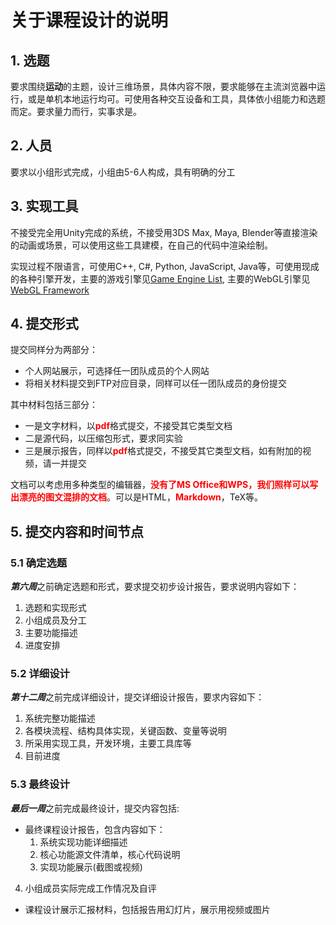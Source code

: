 # 关于课程设计的说明

## 1. 选题
要求围绕<strong>运动</strong>的主题，设计三维场景，具体内容不限，要求能够在主流浏览器中运行，或是单机本地运行均可。可使用各种交互设备和工具，具体依小组能力和选题而定。要求量力而行，实事求是。

## 2. 人员
要求以小组形式完成，小组由5-6人构成，具有明确的分工

## 3. 实现工具
不接受完全用Unity完成的系统，不接受用3DS Max, Maya, Blender等直接渲染的动画或场景，可以使用这些工具建模，在自己的代码中渲染绘制。

实现过程不限语言，可使用C++, C#, Python, JavaScript, Java等，可使用现成的各种引擎开发，主要的游戏引擎见[Game Engine List](https://en.wikipedia.org/wiki/List_of_game_engines), 主要的WebGL引擎见[WebGL Framework](https://en.wikipedia.org/wiki/List_of_WebGL_frameworks)

## 4. 提交形式
提交同样分为两部分：

* 个人网站展示，可选择任一团队成员的个人网站
* 将相关材料提交到FTP对应目录，同样可以任一团队成员的身份提交

其中材料包括三部分：

* 一是文字材料，以<strong style="color:red">pdf</strong>格式提交，不接受其它类型文档
* 二是源代码，以压缩包形式，要求同实验
* 三是展示报告，同样以<strong style="color:red">pdf</strong>格式提交，不接受其它类型文档，如有附加的视频，请一并提交

文档可以考虑用多种类型的编辑器，<strong style="color:red">没有了MS Office和WPS，我们照样可以写出漂亮的图文混排的文档</strong>。可以是HTML，<strong style="color:red">Markdown</strong>，TeX等。

## 5. 提交内容和时间节点
### 5.1 确定选题
***第六周***之前确定选题和形式，要求提交初步设计报告，要求说明内容如下：

1. 选题和实现形式
2. 小组成员及分工
3. 主要功能描述
4. 进度安排

### 5.2 详细设计
***第十二周***之前完成详细设计，提交详细设计报告，要求内容如下：

1. 系统完整功能描述
2. 各模块流程、结构具体实现，关键函数、变量等说明
3. 所采用实现工具，开发环境，主要工具库等
4. 目前进度

### 5.3 最终设计
***最后一周***之前完成最终设计，提交内容包括:

* 最终课程设计报告，包含内容如下：
  1. 系统实现功能详细描述
  2. 核心功能源文件清单，核心代码说明
  3. 实现功能展示(截图或视频)
4. 小组成员实际完成工作情况及自评
  
* 课程设计展示汇报材料，包括报告用幻灯片，展示用视频或图片